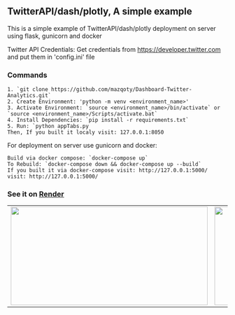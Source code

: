 ## TwitterAPI/dash/plotly, A simple example

This is a simple example of TwitterAPI/dash/plotly deployment on server using flask, gunicorn and docker

Twitter API Credentials: Get credentials from https://developer.twitter.com and put them in 'config.ini' file

### Commands
```
1. `git clone https://github.com/mazqoty/Dashboard-Twitter-Analytics.git`
2. Create Environment: 'python -m venv <environment_name>'
3. Activate Environment: `source <environment_name>/bin/activate` or `source <environment_name>/Scripts/activate.bat`
4. Install Dependencies: `pip install -r requirements.txt`
5. Run: `python appTabs.py
Then, If you built it localy visit: 127.0.0.1:8050
```
For deployment on server use gunicorn and docker:
```
Build via docker compose: `docker-compose up`
To Rebuild: `docker-compose down && docker-compose up --build`
If you built it via docker-compose visit: http://127.0.0.1:5000/
visit: http://127.0.0.1:5000/
```

### See it on [Render](https://dashboard-twitter-analytics.onrender.com/)

<table style="width:100%">
  <tr>
    <td><img src="https://i.imgur.com/ZT3g72N.jpg" width="450px" height=225px/></td>
    <td><img src="https://i.imgur.com/M6FcMEz.jpg" width="450px" height=225px/></td>
    <td><img src="https://i.imgur.com/I6SdTYe.jpg" width="450px" height=225px/></td>
    <td><img src="https://i.imgur.com/XA5lU1F.jpg" width="450px" height=225px/></td>
  </tr>

</table>

